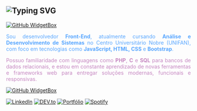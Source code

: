 ## ![Typing SVG](https://readme-typing-svg.herokuapp.com/?lines=Bem+vindo+ao+meu+Github&font=Fira%20Code¢er=true&width=380&height=50)
[![GitHub WidgetBox](https://github-widgetbox.vercel.app/api/profile?username=allankennedys&data=repositories,commits,followers)](https://github.com/Jurredr/github-widgetbox)

<p align="justify">
  <span style="color:#58A6FF">
    Sou desenvolvedor <strong>Front-End</strong>, atualmente cursando <strong>Análise e Desenvolvimento de Sistemas</strong> no Centro Universitário Nobre (UNIFAN), com foco em tecnologias como <strong>JavaScript, HTML, CSS</strong> e <strong>Bootstrap</strong>.
  </span>
</p>

<p align="justify">
  <span style="color:#C586C0">
    Possuo familiaridade com linguagens como <strong>PHP</strong>, <strong>C</strong> e <strong>SQL</strong> para bancos de dados relacionais, e estou em constante aprendizado de novas ferramentas e frameworks web para entregar soluções modernas, funcionais e responsivas.
  </span>
</p>

[![GitHub WidgetBox](https://github-widgetbox.vercel.app/api/skills?languages=js,html,css,c,mysql,powershell,bash&frameworks=react,bootstrap&tools=git,npm,firebase,nodejs&software=linux,windows,vscode)](https://github.com/Jurredr/github-widgetbox)

<a href="https://www.linkedin.com/in/allankennedys/" target="_blank"><img src="https://img.shields.io/badge/LinkedIn-%230077B5.svg?&style=flat-square&logo=linkedin&logoColor=white" alt="LinkedIn"></a>
<a href="https://dev.to/allankennedys" target="_blank"><img src="https://img.shields.io/badge/DEV-%230A0A0A.svg?&style=flat-square&logo=DEV.to&logoColor=white" alt="DEV.to"></a>
<a href="https://allankennedys.VERCEL.APP" target="_blank"><img src="https://img.shields.io/badge/Portf%C3%B3lio-%230A0A0A.svg?&style=flat-square&color=blue" alt="Portfólio"></a>
<a href="https://open.spotify.com/playlist/0DXmPVpdik6ujzpnV8YOFk" target="_blank"><img src="https://img.shields.io/badge/Spotify-%231ED760.svg?&style=flat-square&logo=spotify&logoColor=white" alt="Spotify"></a>
